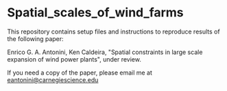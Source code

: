 # Spatial_scales_of_wind_farms

This repository contains setup files and instructions to reproduce results of the following paper:

Enrico G. A. Antonini, Ken Caldeira, "Spatial constraints in large scale expansion of wind power plants", under review.

If you need a copy of the paper, please email me at eantonini@carnegiescience.edu
